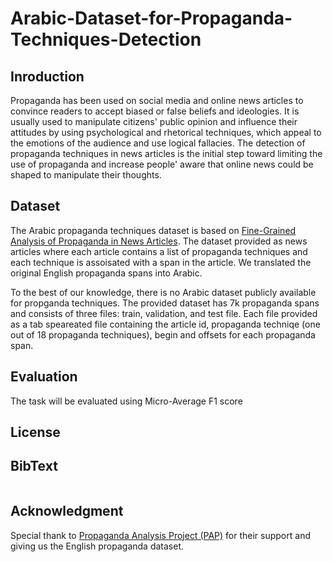 # Arabic-Dataset-for-Propaganda-Techniques-Detection

## Inroduction 
Propaganda has been used on social media and online news articles to convince readers to accept biased or false beliefs and ideologies. It is usually used to manipulate citizens' public opinion and influence their attitudes by using psychological and rhetorical techniques, which appeal to the emotions of the audience and use logical fallacies. The detection of propaganda techniques in news articles is the initial step toward limiting the use of propaganda and increase people' aware that online news could be shaped to manipulate their thoughts.

## Dataset
The Arabic propaganda techniques dataset is based on [Fine-Grained Analysis of Propaganda in News Articles](https://propaganda.qcri.org/fine-grained-propaganda-emnlp.html). The dataset provided as news articles where each article contains a list of propaganda techniques and each technique is assoisated with a span in the article. We translated the original English propaganda spans into Arabic. <br>

To the best of our knowledge, there is no Arabic dataset publicly available for propganda techniques. The provided dataset has 7k propaganda spans and consists of three files: train, validation, and test file. Each file provided as a tab speareated file containing the article id, propaganda techniqe (one out of 18 propaganda techniques), begin and offsets for each propaganda span.<br> 

## Evaluation 
The task will be evaluated using Micro-Average F1 score
## License


## BibText
```

```


## Acknowledgment
Special thank to [Propaganda Analysis Project (PAP)](https://propaganda.qcri.org/fine-grained-propaganda-emnlp.html) for their support and giving us the English propaganda dataset. 
